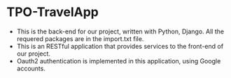 # TPO-TravelApp
- This is the back-end for our project, written with Python, Django. All the requered packages are in the import.txt file.
- This is an RESTful application that provides services to the front-end of our project.
- Oauth2 authentication is implemented in this application, using Google accounts.